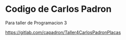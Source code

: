 # Codigo de Carlos Padron
Para taller de Programacion 3

https://gitlab.com/capadron/Taller4CarlosPadronPlacas